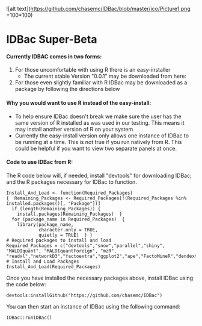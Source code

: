![alt text](https://github.com/chasemc/IDBac/blob/master/ico/Picture1.png =100*100) 
# IDBac Super-Beta 

#### Currently IDBAC comes in two forms:

1. For those uncomfortable with using R there is an easy-installer
    * The current stable Version "0.0.1" may be downloaded from here:
2. For those even slightly familiar with R IDBac may be downloaded as a package by following the directions below


#### Why you would want to use R instead of the easy-install:

* To help ensure IDBac doesn't break we make sure the user has the same version of R installed as was used in our
testing.  This means it may install another version of R on your system
* Currently the easy-install version only allows one instance of IDBac to be running at a time.  This is not true if you run natively from R. This could be helpful if you want to view two separate panels at once.


#### Code to use IDBac from R:
The R code below will, if needed, install "devtools" for downloading IDBac; and the R packages necessary for IDBac to function.
```
Install_And_Load <- function(Required_Packages)
{  Remaining_Packages <- Required_Packages[!(Required_Packages %in% installed.packages()[, "Package"])]
  if (length(Remaining_Packages)) {
    install.packages(Remaining_Packages)  }
  for (package_name in Required_Packages)  {
    library(package_name,
            character.only = TRUE,
            quietly = TRUE)  } }
# Required packages to install and load
Required_Packages = c("devtools","snow","parallel","shiny", "MALDIquant", "MALDIquantForeign", "mzR", "readxl","networkD3","factoextra","ggplot2","ape","FactoMineR","dendextend","networkD3","reshape2","plyr","dplyr","igraph","rgl")
# Install and Load Packages
Install_And_Load(Required_Packages)
```



Once you have installed the necessary packages above, install IDBac using the code below:

```
devtools:installGithub("https://github.com/chasemc/IDBac")
```


You can then start an instance of IDBac using the following command:

```
IDBac::runIDBac()
```


